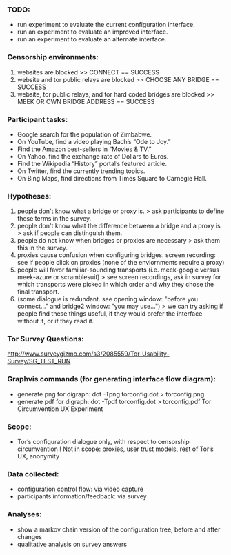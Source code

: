 ### TODO: 
* run experiment to evaluate the current configuration interface. 
* run an experiment to evaluate an improved interface.
* run an experiment to evaluate an alternate interface. 

### Censorship environments: 

1. websites are blocked >> CONNECT == SUCCESS  
2. website and tor public relays are blocked >> CHOOSE ANY BRIDGE == SUCCESS  
3. website, tor public relays, and tor hard coded bridges are blocked >> MEEK OR OWN BRIDGE ADDRESS == SUCCESS   

### Participant tasks: 
* Google search for the population of Zimbabwe.
* On YouTube, find a video playing Bach’s “Ode to Joy.”
* Find the Amazon best-sellers in “Movies & TV.”
* On Yahoo, find the exchange rate of Dollars to Euros.
* Find the Wikipedia “History” portal’s featured article.
* On Twitter, find the currently trending topics.
* On Bing Maps, find directions from Times Square to
Carnegie Hall.

### Hypotheses: 

1. people don't know what a bridge or proxy is. > ask participants to define these terms in the survey.  
2. people don't know what the difference between a bridge and a proxy is > ask if people can distinguish them. 
3. people do not know when bridges or proxies are necessary > ask them this in the survey.  
4. proxies cause confusion when configuring bridges. screen recording: see if people click on proxies (none of the enviornments require a proxy)
5. people will favor familiar-sounding transports (i.e. meek-google versus meek-azure or scramblesuit) > see screen recordings, ask in survey for which transports were picked in which order and why they chose the final transport.  
6. (some dialogue is redundant. see opening window: "before you connect..." and bridge2 window: "you may use...") > we can try asking if people find these things useful, if they would prefer the interface without it, or if they read it.  

### Tor Survey Questions: 
http://www.surveygizmo.com/s3/2085559/Tor-Usability-Survey/SG_TEST_RUN

### Graphvis commands (for generating interface flow diagram):  
* generate png for digraph: dot -Tpng torconfig.dot > torconfig.png
* generate pdf for digraph: dot -Tpdf torconfig.dot > torconfig.pdf
Tor Circumvention UX Experiment

### Scope: 
- Tor’s configuration dialogue only, with respect to censorship circumvention
! Not in scope: proxies, user trust models, rest of Tor’s UX, anonymity

### Data collected: 

* configuration control flow: via video capture
* participants information/feedback: via survey

### Analyses: 
* show a markov chain version of the configuration tree, before and after changes
* qualitative analysis on survey answers 

